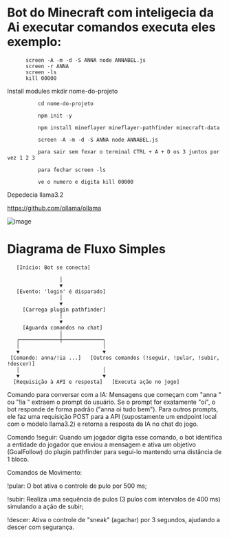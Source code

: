 # Bot do Minecraft com inteligecia da Ai executar comandos executa eles exemplo: 
          screen -A -m -d -S ANNA node ANNABEL.js
          screen -r ANNA
          screen -ls
          kill 00000

Install modules
              mkdir nome-do-projeto

              cd nome-do-projeto
              
              npm init -y 
              
              npm install mineflayer mineflayer-pathfinder minecraft-data
              
              screen -A -m -d -S ANNA node ANNABEL.js
              
              para sair sem fexar o terminal CTRL + A + D os 3 juntos por vez 1 2 3 
              
              para fechar screen -ls
              
              ve o numero e digita kill 00000


Depedecia llama3.2

https://github.com/ollama/ollama
     
      
![image](https://github.com/user-attachments/assets/e0ba7a84-16a0-4a9b-badd-75350d4e3928)

# Diagrama de Fluxo Simples

       [Início: Bot se conecta]
       
                     │
                     ▼
       [Evento: 'login' é disparado]
                     │
                     ▼
         [Carrega plugin pathfinder]
                     │
                     ▼
         [Aguarda comandos no chat]
                     │
       ┌─────────────┼─────────────┐
       │                           │
       ▼                           ▼
     [Comando: anna/!ia ...]   [Outros comandos (!seguir, !pular, !subir, !descer)]
       │                           │
       ▼                           ▼
      [Requisição à API e resposta]   [Executa ação no jogo]

Comando para conversar com a IA: Mensagens que começam com "anna " ou "!ia " extraem o prompt do usuário. Se o prompt for exatamente "oi", o bot responde de forma padrão ("anna oi tudo bem"). Para outros prompts, ele faz uma requisição POST para a API (supostamente um endpoint local com o modelo llama3.2) e retorna a resposta da IA no chat do jogo.

Comando !seguir: Quando um jogador digita esse comando, o bot identifica a entidade do jogador que enviou a mensagem e ativa um objetivo (GoalFollow) do plugin pathfinder para segui-lo mantendo uma distância de 1 bloco.

Comandos de Movimento:

!pular: O bot ativa o controle de pulo por 500 ms;

!subir: Realiza uma sequência de pulos (3 pulos com intervalos de 400 ms) simulando a ação de subir;

!descer: Ativa o controle de "sneak" (agachar) por 3 segundos, ajudando a descer com segurança.
